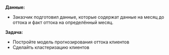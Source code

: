 **Данные:**
- Заказчик подготовил данные, которые содержат данные на месяц до оттока и факт оттока на определённый месяц.


**Задача:**
- Постройте модель прогнозирования оттока клиентов
- Сделайть кластеризацию клиентов
